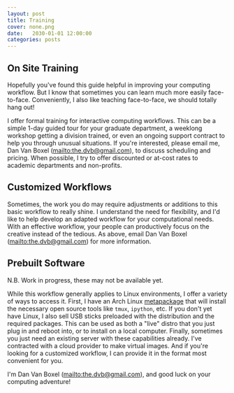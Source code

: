 ```yaml
---
layout: post
title: Training
cover: none.png
date:   2030-01-01 12:00:00
categories: posts
---
```


On Site Training
---

Hopefully you've found this guide helpful in improving your computing workflow.  But I know that sometimes you can learn much more easily face-to-face.  Conveniently, I also like teaching face-to-face, we should totally hang out!

I offer formal training for interactive computing workflows.  This can be a simple 1-day guided tour for your graduate department, a weeklong workshop getting a division trained, or even an ongoing support contract to help you through unusual situations.  If you're interested, please email me, Dan Van Boxel (<mailto:the.dvb@gmail.com>), to discuss scheduling and pricing.  When possible, I try to offer discounted or at-cost rates to academic departments and non-profits. 

Customized Workflows
---

Sometimes, the work you do may require adjustments or additions to this basic workflow to really shine.  I understand the need for flexibility, and I'd like to help develop an adapted workflow for your computational needs.  With an effective workflow, your people can productively focus on the creative instead of the tedious.  As above, email Dan Van Boxel (<mailto:the.dvb@gmail.com>) for more information.

Prebuilt Software
---

N.B. Work in progress, these may not be available yet.

While this workflow generally applies to Linux environments, I offer a variety of ways to access it.  First, I have an Arch Linux [metapackage](http://github.com/dvbuntu/compute-tools) that will install the necessary open source tools like `tmux`, `ipython`, etc.  If you don't yet have Linux, I also sell USB sticks preloaded with the distribution and the required packages.  This can be used as both a "live" distro that you just plug in and reboot into, or to install on a local computer.  Finally, sometimes you just need an existing server with these capabilities already.  I've contracted with a cloud provider to make virtual images.  And if you're looking for a customized workflow, I can provide it in the format most convenient for you.

I'm Dan Van Boxel (<mailto:the.dvb@gmail.com>), and good luck on your computing adventure!

